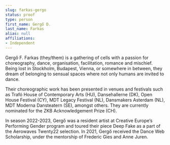 ```yaml
---
slug: farkas-gergo
status: proof
type: person
first_name: Gergő D.
last_name: Farkas
alias: null
affiliations:
- Independent
---
```


Gergő F. Farkas (they/them) is a gathering of cells with a passion for choreography, dance, organisation, facilitation, romance and mischief. Being lost in Stockholm, Budapest, Vienna, or somewhere in between, they dream of belonging to sensual spaces where not only humans are invited to dance.

Their choreographic work has been presented in venues and festivals such as Trafó House of Contemporary Arts (HU), Dansehallerne (DK), Open House Festival (CY), MDT Legacy Festival (NL), Dansmakers Asterdam (NL), MDT Moderna Dansteatern (SE), amongst others. They are currently nominated for the ZKB Acknowledgement Prize (CH).

In season 2022-2023, Gergő was a resident artist at Creative Europe’s Performing Gender program and toured their piece Deep Fake as a part of the Aerowaves Twenty22 selection. In 2021, Gergő received the Dance Web Scholarship, under the mentorship of Frederic Gies and Anne Juren.

